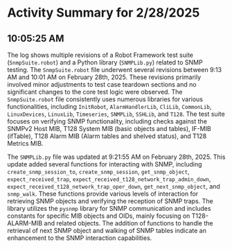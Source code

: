 # Activity Summary for 2/28/2025

## 10:05:25 AM
The log shows multiple revisions of a Robot Framework test suite (`SnmpSuite.robot`) and a Python library (`SNMPLib.py`) related to SNMP testing.  The `SnmpSuite.robot` file underwent several revisions between 9:13 AM and 10:01 AM on February 28th, 2025.  These revisions primarily involved minor adjustments to test case teardown sections and no significant changes to the core test logic were observed. The `SnmpSuite.robot` file consistently uses numerous libraries for various functionalities, including `InitRobot`, `AlarmHandlerLib`, `CliLib`, `CommonLib`, `LinuxDevices`, `LinuxLib`, `Timeseries`, `SNMPLib`, `SSHLib`, and `T128`.  The test suite focuses on verifying SNMP functionality, including checks against the SNMPv2 Host MIB, T128 System MIB (basic objects and tables), IF-MIB (ifTable), T128 Alarm MIB (Alarm tables and shelved status), and T128 Metrics MIB.

The `SNMPLib.py` file was updated at 9:21:55 AM on February 28th, 2025. This update added several functions for interacting with SNMP, including `create_snmp_session_to`, `create_snmp_session`, `get_snmp_object`, `expect_received_trap`, `expect_received_t128_network_trap_admin_down`, `expect_received_t128_network_trap_oper_down`, `get_next_snmp_object`, and `snmp_walk`.  These functions provide various levels of interaction for retrieving SNMP objects and verifying the reception of SNMP traps.  The library utilizes the `pysnmp` library for SNMP communication and includes constants for specific MIB objects and OIDs, mainly focusing on T128-ALARM-MIB and related objects.  The addition of functions to handle the retrieval of next SNMP object and walking of SNMP tables indicate an enhancement to the SNMP interaction capabilities.
